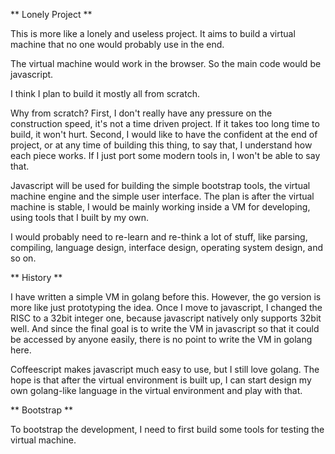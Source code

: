** Lonely Project **

This is more like a lonely and useless project. It aims to build a virtual
machine that no one would probably use in the end.

The virtual machine would work in the browser. So the main code would be
javascript.

I think I plan to build it mostly all from scratch.

Why from scratch? First, I don't really have any pressure on the construction
speed, it's not a time driven project. If it takes too long time to build, it
won't hurt. Second, I would like to have the confident at the end of project,
or at any time of building this thing, to say that, I understand how each piece
works. If I just port some modern tools in, I won't be able to say that.

Javascript will be used for building the simple bootstrap tools, the virtual
machine engine and the simple user interface. The plan is after the virtual
machine is stable, I would be mainly working inside a VM for developing, using
tools that I built by my own.

I would probably need to re-learn and re-think a lot of stuff, like parsing,
compiling, language design, interface design, operating system design, and so
on.

** History **

I have written a simple VM in golang before this. However, the go version is
more like just prototyping the idea. Once I move to javascript, I changed
the RISC to a 32bit integer one, because javascript natively only supports 32bit
well. And since the final goal is to write the VM in javascript so that it could
be accessed by anyone easily, there is no point to write the VM in golang here.

Coffeescript makes javascript much easy to use, but I still love golang. The hope
is that after the virtual environment is built up, I can start design my own 
golang-like language in the virtual environment and play with that.

** Bootstrap **

To bootstrap the development, I need to first build some tools for testing the
virtual machine.
